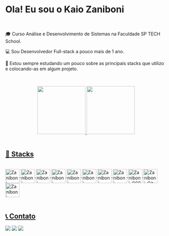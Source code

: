 # Ola! Eu sou o Kaio Zaniboni

<br>

🎓 Curso Análise e Desenvolvimento de Sistemas na Faculdade SP TECH School. 

💻 Sou Desenvolvedor Full-stack a pouco mais de 1 ano.

📖 Estou sempre estudando um pouco sobre as principais stacks que utilizo e colocando-as em algum projeto.

## 

<br>

<div align="center">
  <a href="https://github.com/KaioZaniboni">
  <img height="150em" src="https://github-readme-stats.vercel.app/api?username=KaioZaniboni&show_icons=true&theme=dracula&include_all_commits=true&count_private=true"/>
  <img height="150em" src="https://github-readme-stats.vercel.app/api/top-langs/?username=KaioZaniboni&layout=compact&langs_count=7&theme=dracula"/>
</div>

<br>

## 🚀 Stacks

<div style="display: inline_block"><br>
  <img align="center" alt="Zaniboni-Java" height="44" width="44" src="https://cdn.jsdelivr.net/gh/devicons/devicon/icons/java/java-original.svg">
  <img align="center" alt="Zaniboni-Kotlin" height="44" width="44" src="https://cdn.jsdelivr.net/gh/devicons/devicon/icons/kotlin/kotlin-original.svg">
  <img align="center" alt="Zaniboni-Spring" height="44" width="44" src="https://cdn.jsdelivr.net/gh/devicons/devicon/icons/spring/spring-original.svg">
  <img align="center" alt="Zaniboni-PostgreSQL" height="44" width="44" src="https://cdn.jsdelivr.net/gh/devicons/devicon/icons/postgresql/postgresql-original.svg">
  <img align="center" alt="Zaniboni-MySQL" height="44" width="44" src="https://cdn.jsdelivr.net/gh/devicons/devicon/icons/mysql/mysql-original.svg">
  <img align="center" alt="Zaniboni-AWS" height="44" width="44" src="https://cdn.jsdelivr.net/gh/devicons/devicon/icons/amazonwebservices/amazonwebservices-original.svg">
  <img align="center" alt="Zaniboni-Angular" height="44" width="44" src="https://cdn.jsdelivr.net/gh/devicons/devicon/icons/angularjs/angularjs-original.svg">
  <img align="center" alt="Zaniboni-React" height="44" width="44" src="https://cdn.jsdelivr.net/gh/devicons/devicon/icons/react/react-original.svg">
  <img align="center" alt="Zaniboni-CSS" height="44" width="44" src="https://cdn.jsdelivr.net/gh/devicons/devicon/icons/css3/css3-original.svg">
  <img align="center" alt="Zaniboni-Git" height="44" width="44" src="https://cdn.jsdelivr.net/gh/devicons/devicon/icons/git/git-original.svg">
  <img align="center" alt="Zaniboni-GitLab" height="44" width="44" src="https://cdn.jsdelivr.net/gh/devicons/devicon/icons/gitlab/gitlab-original.svg">
</div>
  
<br>
  
  ## 📞 Contato
 
<div> 
  <a href="https://www.linkedin.com/in/Kaio-Zaniboni-45875016a" target="_blank"><img src="https://img.shields.io/badge/-LinkedIn-%230077B5?style=for-the-badge&logo=linkedin&logoColor=white" target="_blank"></a>
  <a "mailto:kaio.r.zaniboni@gmail.com"><img src="https://img.shields.io/badge/Gmail-D14836?style=for-the-badge&logo=gmail&logoColor=white"></a>
  <a href="https://api.whatsapp.com/send?l=pt-BR&amp;phone=5511985653074" rel="nofollow">
  <img src=https://img.shields.io/badge/WhatsApp-25D366?style=for-the-badge&logo=whatsapp&logoColor=white></a>  

